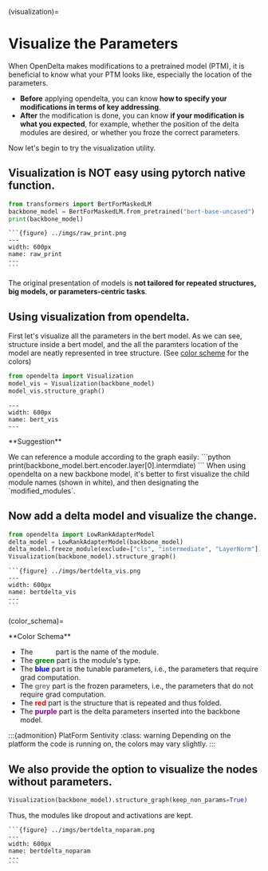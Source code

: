 (visualization)=
# Visualize the Parameters

When OpenDelta makes modifications to a pretrained model (PTM), it is beneficial to know what your PTM looks like, especially the location of the parameters.

- **Before** applying opendelta, you can know **how to specify your modifications in terms of key addressing**.
- **After** the modification is done, you can know **if your modification is what you expected**, for example, whether the position of the delta 
modules are desired, or whether you froze the correct parameters.

Now let's begin to try the visualization utility.

## Visualization is NOT easy using pytorch native function.

```python
from transformers import BertForMaskedLM
backbone_model = BertForMaskedLM.from_pretrained("bert-base-uncased")
print(backbone_model)
```

````{collapse} <span style="color:rgb(141, 99, 224);font-weight:bold;font-style:italic">Click to view output</span>
```{figure} ../imgs/raw_print.png
---
width: 600px
name: raw_print
---
```
````

The original presentation of models is **not tailored for repeated structures, big models, or parameters-centric tasks**.


## Using visualization from opendelta.

First let's visualize all the parameters in the bert model. As we can see, structure inside a bert model, and the all the paramters location of the model are neatly represented in tree structure. (See [color scheme](color_schema) for the colors)

```python
from opendelta import Visualization
model_vis = Visualization(backbone_model)
model_vis.structure_graph()
```

<!-- ````{collapse} <span style="color:rgb(141, 99, 224);font-weight:bold;font-style:italic">Click to view output</span> -->
```{figure} ../imgs/bert_vis.png
---
width: 600px
name: bert_vis
---
```
<!-- ```` -->


<div class="admonition note">
<p class="title">**Suggestion**</p>
We can reference a module according to the graph easily:
```python
print(backbone_model.bert.encoder.layer[0].intermdiate)
```
When using opendelta on a new backbone model, it's better to first visualize the child module names (shown in white), and then designating the `modified_modules`.
</div>




## Now add a delta model and visualize the change. 


```python
from opendelta import LowRankAdapterModel
delta_model = LowRankAdapterModel(backbone_model)
delta_model.freeze_module(exclude=["cls", "intermediate", "LayerNorm"])
Visualization(backbone_model).structure_graph()
```

````{collapse} <span style="color:rgb(141, 99, 224);font-weight:bold;font-style:italic">Click to view output</span>
```{figure} ../imgs/bertdelta_vis.png
---
width: 600px
name: bertdelta_vis
---
```
````

(color_schema)=
<div class="admonition tip">
<div class="title">**Color Schema**</div>
<ul>
<li> The <span style="font-weight:bold;color:white;">white</span> part is the name of the module.</li>
<li> The <span style="font-weight:bold;color:green;">green</span> part is the module's type.</li> 
<li> The <span style="font-weight:bold;color:blue;">blue</span> part is the tunable parameters, i.e., the parameters that require grad computation.</li> 
<li>  The <span style="font-weight:bold;color:grey;">grey</span>  part is the frozen parameters, i.e., the parameters that do not require grad computation.</li> 
<li> The <span style="font-weight:bold;color:red;">red</span> part is the structure that is repeated and thus folded.</li> 
<li> The <span style="font-weight:bold;color:purple;">purple</span> part is the delta parameters inserted into the backbone model.</li> 
</ul>
</div>

:::{admonition} PlatForm Sentivity
:class: warning
Depending on the platform the code is running on, the colors may vary slightly.
:::




## We also provide the option to visualize the nodes without parameters.

```python
Visualization(backbone_model).structure_graph(keep_non_params=True)
```

Thus, the modules like dropout and activations are kept.


````{collapse} <span style="color:rgb(141, 99, 224);font-weight:bold;font-style:italic">Click to view output</span>
```{figure} ../imgs/bertdelta_noparam.png
---
width: 600px
name: bertdelta_noparam
---
```
````

